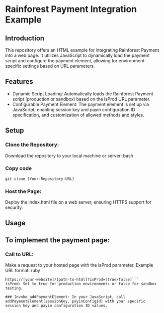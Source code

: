 # Rainforest Payment Integration Example
## Introduction

This repository offers an HTML example for integrating Rainforest Payment into a web page. It utilizes JavaScript to dynamically load the payment script and configure the payment element, allowing for environment-specific settings based on URL parameters.

## Features

- Dynamic Script Loading: Automatically loads the Rainforest Payment script (production or sandbox) based on the isProd URL parameter.
- Configurable Payment Element: The payment element is set up via JavaScript, enabling session key and payin configuration ID specification, and customization of allowed methods and styles.

## Setup

### Clone the Repository:
Download the repository to your local machine or server:
bash
### Copy code
```git clone [Your-Repository-URL]```
### Host the Page:
Deploy the index.html file on a web server, ensuring HTTPS support for security.

## Usage

## To implement the payment page:

### Call to URL:
Make a request to your hosted page with the isProd parameter. Example URL format:
ruby
```Copy code
https://[your-website]/[path-to-html]?isProd=[true/false]```
isProd: Set to true for production environments or false for sandbox testing.

### Invoke addPaymentElement: In your JavaScript, call addPaymentElement(sessionKey, payinConfigId) with your specific session key and payin configuration ID values.